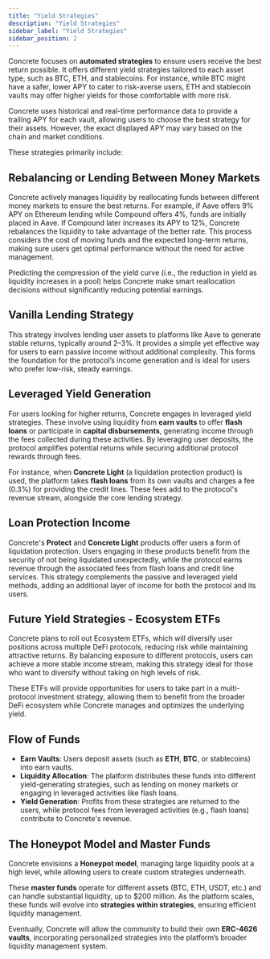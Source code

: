 ```yaml
---
title: "Yield Strategies"
description: "Yield Strategies"
sidebar_label: "Yield Strategies"
sidebar_position: 2
---
```


Concrete focuses on **automated strategies** to ensure users receive the best return possible. It offers different yield strategies tailored to each asset type, such as BTC, ETH, and stablecoins. For instance, while BTC might have a safer, lower APY to cater to risk-averse users, ETH and stablecoin vaults may offer higher yields for those comfortable with more risk.

Concrete uses historical and real-time performance data to provide a trailing APY for each vault, allowing users to choose the best strategy for their assets. However, the exact displayed APY may vary based on the chain and market conditions.

These strategies primarily include:

## Rebalancing or Lending Between Money Markets

Concrete actively manages liquidity by reallocating funds between different money markets to ensure the best returns. For example, if Aave offers 9% APY on Ethereum lending while Compound offers 4%, funds are initially placed in Aave. If Compound later increases its APY to 12%, Concrete rebalances the liquidity to take advantage of the better rate. This process considers the cost of moving funds and the expected long-term returns, making sure users get optimal performance without the need for active management.

Predicting the compression of the yield curve (i.e., the reduction in yield as liquidity increases in a pool) helps Concrete make smart reallocation decisions without significantly reducing potential earnings.

## Vanilla Lending Strategy

This strategy involves lending user assets to platforms like Aave to generate stable returns, typically around 2–3%. It provides a simple yet effective way for users to earn passive income without additional complexity. This forms the foundation for the protocol’s income generation and is ideal for users who prefer low-risk, steady earnings.

## Leveraged Yield Generation

For users looking for higher returns, Concrete engages in leveraged yield strategies. These involve using liquidity from **earn vaults** to offer **flash loans** or participate in **capital disbursements**, generating income through the fees collected during these activities. By leveraging user deposits, the protocol amplifies potential returns while securing additional protocol rewards through fees.

For instance, when **Concrete Light** (a liquidation protection product) is used, the platform takes **flash loans** from its own vaults and charges a fee (0.3%) for providing the credit lines. These fees add to the protocol's revenue stream, alongside the core lending strategy.

## Loan Protection Income

Concrete's **Protect** and **Concrete Light** products offer users a form of liquidation protection. Users engaging in these products benefit from the security of not being liquidated unexpectedly, while the protocol earns revenue through the associated fees from flash loans and credit line services. This strategy complements the passive and leveraged yield methods, adding an additional layer of income for both the protocol and its users.

## Future Yield Strategies - Ecosystem ETFs

Concrete plans to roll out Ecosystem ETFs, which will diversify user positions across multiple DeFi protocols, reducing risk while maintaining attractive returns. By balancing exposure to different protocols, users can achieve a more stable income stream, making this strategy ideal for those who want to diversify without taking on high levels of risk.

These ETFs will provide opportunities for users to take part in a multi-protocol investment strategy, allowing them to benefit from the broader DeFi ecosystem while Concrete manages and optimizes the underlying yield.

## Flow of Funds

- **Earn Vaults**: Users deposit assets (such as **ETH**, **BTC**, or stablecoins) into earn vaults.
- **Liquidity Allocation**: The platform distributes these funds into different yield-generating strategies, such as lending on money markets or engaging in leveraged activities like flash loans.
- **Yield Generation**: Profits from these strategies are returned to the users, while protocol fees from leveraged activities (e.g., flash loans) contribute to Concrete's revenue.

## The Honeypot Model and Master Funds

Concrete envisions a **Honeypot model**, managing large liquidity pools at a high level, while allowing users to create custom strategies underneath.

These **master funds** operate for different assets (BTC, ETH, USDT, etc.) and can handle substantial liquidity, up to $200 million. As the platform scales, these funds will evolve into **strategies within strategies**, ensuring efficient liquidity management.

Eventually, Concrete will allow the community to build their own **ERC-4626 vaults**, incorporating personalized strategies into the platform’s broader liquidity management system.
